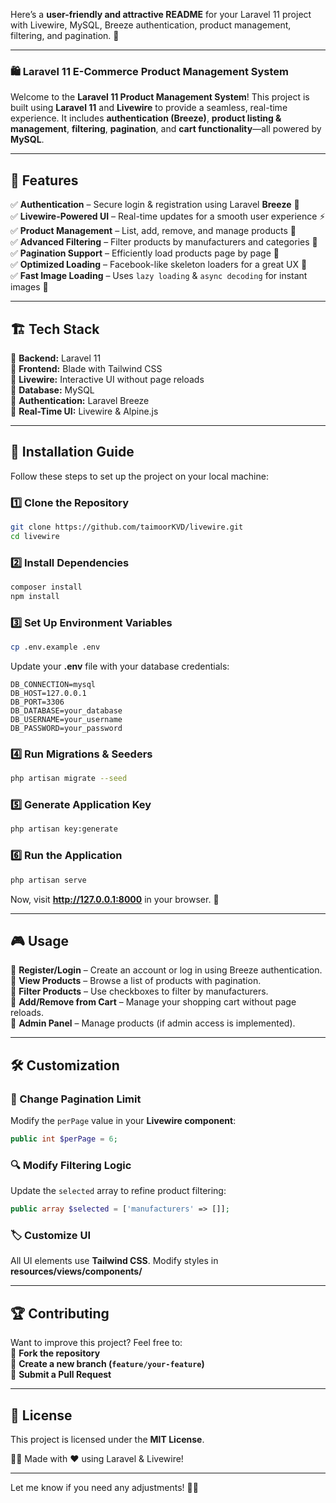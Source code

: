 Here’s a **user-friendly and attractive README** for your Laravel 11 project with Livewire, MySQL, Breeze authentication, product management, filtering, and pagination. 🚀

---

### 🛍️ **Laravel 11 E-Commerce Product Management System**

Welcome to the **Laravel 11 Product Management System**! This project is built using **Laravel 11** and **Livewire** to provide a seamless, real-time experience. It includes **authentication (Breeze)**, **product listing & management**, **filtering**, **pagination**, and **cart functionality**—all powered by **MySQL**.

---

## 🚀 **Features**

✅ **Authentication** – Secure login & registration using Laravel **Breeze** 🔐  
✅ **Livewire-Powered UI** – Real-time updates for a smooth user experience ⚡  
✅ **Product Management** – List, add, remove, and manage products 🛒  
✅ **Advanced Filtering** – Filter products by manufacturers and categories 🎯  
✅ **Pagination Support** – Efficiently load products page by page 📄  
✅ **Optimized Loading** – Facebook-like skeleton loaders for a great UX 💨  
✅ **Fast Image Loading** – Uses `lazy loading` & `async decoding` for instant images 🚀

---

## 🏗️ **Tech Stack**

🔹 **Backend:** Laravel 11  
🔹 **Frontend:** Blade with Tailwind CSS  
🔹 **Livewire:** Interactive UI without page reloads  
🔹 **Database:** MySQL  
🔹 **Authentication:** Laravel Breeze  
🔹 **Real-Time UI:** Livewire & Alpine.js

---

## 🎯 **Installation Guide**

Follow these steps to set up the project on your local machine:

### 1️⃣ **Clone the Repository**
```sh
git clone https://github.com/taimoorKVD/livewire.git
cd livewire
```

### 2️⃣ **Install Dependencies**
```sh
composer install
npm install
```

### 3️⃣ **Set Up Environment Variables**
```sh
cp .env.example .env
```
Update your **.env** file with your database credentials:
```env
DB_CONNECTION=mysql
DB_HOST=127.0.0.1
DB_PORT=3306
DB_DATABASE=your_database
DB_USERNAME=your_username
DB_PASSWORD=your_password
```

### 4️⃣ **Run Migrations & Seeders**
```sh
php artisan migrate --seed
```

### 5️⃣ **Generate Application Key**
```sh
php artisan key:generate
```

### 6️⃣ **Run the Application**
```sh
php artisan serve
```
Now, visit **http://127.0.0.1:8000** in your browser. 🎉

---

## 🎮 **Usage**

🔹 **Register/Login** – Create an account or log in using Breeze authentication.  
🔹 **View Products** – Browse a list of products with pagination.  
🔹 **Filter Products** – Use checkboxes to filter by manufacturers.  
🔹 **Add/Remove from Cart** – Manage your shopping cart without page reloads.  
🔹 **Admin Panel** – Manage products (if admin access is implemented).

---

## 🛠️ **Customization**

### 🎨 Change Pagination Limit
Modify the `perPage` value in your **Livewire component**:
```php
public int $perPage = 6;
```

### 🔍 Modify Filtering Logic
Update the `selected` array to refine product filtering:
```php
public array $selected = ['manufacturers' => []];
```

### 🏷️ Customize UI
All UI elements use **Tailwind CSS**. Modify styles in **resources/views/components/**

---

## 🏆 **Contributing**

Want to improve this project? Feel free to:  
📌 **Fork the repository**  
📌 **Create a new branch (`feature/your-feature`)**  
📌 **Submit a Pull Request**

---

## 📝 **License**

This project is licensed under the **MIT License**.

👨‍💻 Made with ❤️ using Laravel & Livewire!

---

Let me know if you need any adjustments! 🚀🔥

